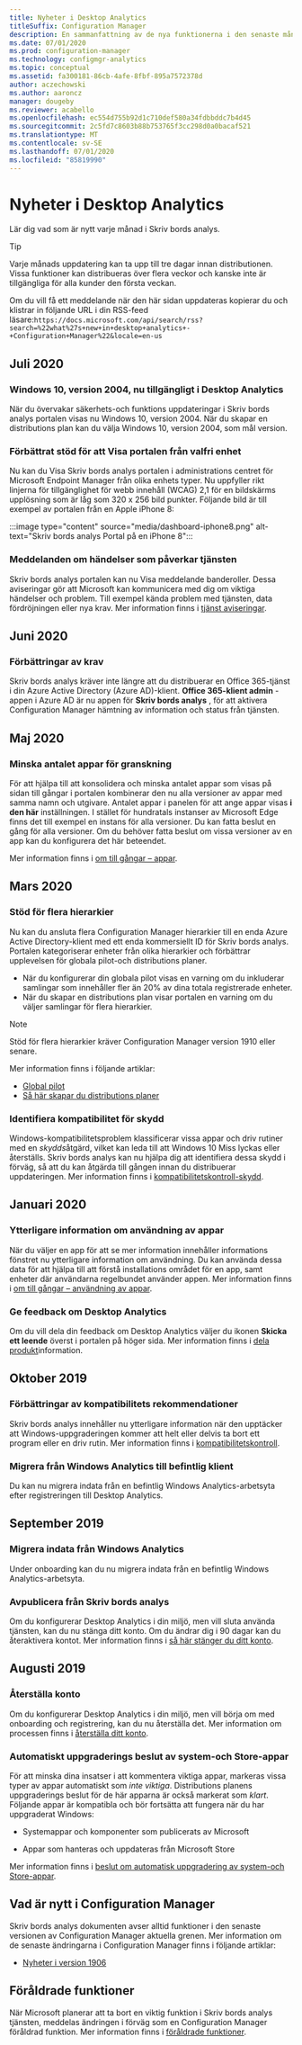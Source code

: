 ```yaml
---
title: Nyheter i Desktop Analytics
titleSuffix: Configuration Manager
description: En sammanfattning av de nya funktionerna i den senaste månads versionen av moln tjänsten för Skriv bords analys.
ms.date: 07/01/2020
ms.prod: configuration-manager
ms.technology: configmgr-analytics
ms.topic: conceptual
ms.assetid: fa300181-86cb-4afe-8fbf-895a7572378d
author: aczechowski
ms.author: aaroncz
manager: dougeby
ms.reviewer: acabello
ms.openlocfilehash: ec554d755b92d1c710def580a34fdbbddc7b4d45
ms.sourcegitcommit: 2c5fd7c8603b88b753765f3cc298d0a0bacaf521
ms.translationtype: MT
ms.contentlocale: sv-SE
ms.lasthandoff: 07/01/2020
ms.locfileid: "85819990"
---
```

# <a name="whats-new-in-desktop-analytics"></a>Nyheter i Desktop Analytics

Lär dig vad som är nytt varje månad i Skriv bords analys.

> [!TIP]
> Varje månads uppdatering kan ta upp till tre dagar innan distributionen. Vissa funktioner kan distribueras över flera veckor och kanske inte är tillgängliga för alla kunder den första veckan.

Om du vill få ett meddelande när den här sidan uppdateras kopierar du och klistrar in följande URL i din RSS-feed läsare:`https://docs.microsoft.com/api/search/rss?search=%22what%27s+new+in+desktop+analytics+-+Configuration+Manager%22&locale=en-us`
<!-- a locale is required for the RSS search string -->

## <a name="july-2020"></a>Juli 2020

### <a name="windows-10-version-2004-now-available-in-desktop-analytics"></a>Windows 10, version 2004, nu tillgängligt i Desktop Analytics

<!-- 7370207 -->

När du övervakar säkerhets-och funktions uppdateringar i Skriv bords analys portalen visas nu Windows 10, version 2004. När du skapar en distributions plan kan du välja Windows 10, version 2004, som mål version.

### <a name="improved-support-for-viewing-the-portal-from-any-device"></a>Förbättrat stöd för att Visa portalen från valfri enhet

<!-- 6270240 -->

Nu kan du Visa Skriv bords analys portalen i administrations centret för Microsoft Endpoint Manager från olika enhets typer. Nu uppfyller rikt linjerna för tillgänglighet för webb innehåll (WCAG) 2,1 för en bildskärms upplösning som är låg som 320 x 256 bild punkter. Följande bild är till exempel av portalen från en Apple iPhone 8:

:::image type="content" source="media/dashboard-iphone8.png" alt-text="Skriv bords analys Portal på en iPhone 8":::

### <a name="notifications-for-service-impacting-events"></a>Meddelanden om händelser som påverkar tjänsten

<!-- 4982509 -->

Skriv bords analys portalen kan nu Visa meddelande banderoller. Dessa aviseringar gör att Microsoft kan kommunicera med dig om viktiga händelser och problem. Till exempel kända problem med tjänsten, data fördröjningen eller nya krav. Mer information finns i [tjänst aviseringar](troubleshooting.md#service-notifications).

## <a name="june-2020"></a>Juni 2020

### <a name="improvement-to-prerequisites"></a>Förbättringar av krav

Skriv bords analys kräver inte längre att du distribuerar en Office 365-tjänst i din Azure Active Directory (Azure AD)-klient. **Office 365-klient admin** -appen i Azure AD är nu appen för **Skriv bords analys** , för att aktivera Configuration Manager hämtning av information och status från tjänsten.

## <a name="may-2020"></a>Maj 2020

### <a name="reduce-the-number-of-apps-for-review"></a>Minska antalet appar för granskning

<!-- 5542186 -->

För att hjälpa till att konsolidera och minska antalet appar som visas på sidan till gångar i portalen kombinerar den nu alla versioner av appar med samma namn och utgivare. Antalet appar i panelen för att ange appar visas **i den här** inställningen. I stället för hundratals instanser av Microsoft Edge finns det till exempel en instans för alla versioner. Du kan fatta beslut en gång för alla versioner. Om du behöver fatta beslut om vissa versioner av en app kan du konfigurera det här beteendet.

Mer information finns i [om till gångar – appar](about-assets.md#apps).

## <a name="march-2020"></a>Mars 2020

### <a name="support-for-multiple-hierarchies"></a>Stöd för flera hierarkier

<!-- 4814075, 6079184 -->

Nu kan du ansluta flera Configuration Manager hierarkier till en enda Azure Active Directory-klient med ett enda kommersiellt ID för Skriv bords analys. Portalen kategoriserar enheter från olika hierarkier och förbättrar upplevelsen för globala pilot-och distributions planer.

- När du konfigurerar din globala pilot visas en varning om du inkluderar samlingar som innehåller fler än 20% av dina totala registrerade enheter.
- När du skapar en distributions plan visar portalen en varning om du väljer samlingar för flera hierarkier.

> [!NOTE]
> Stöd för flera hierarkier kräver Configuration Manager version 1910 eller senare.

Mer information finns i följande artiklar:

- [Global pilot](deploy-pilot.md#bkmk_GlobalPilot)
- [Så här skapar du distributions planer](create-deployment-plans.md)

### <a name="identify-compatibility-safeguards"></a>Identifiera kompatibilitet för skydd

<!-- 5746559 -->

Windows-kompatibilitetsproblem klassificerar vissa appar och driv rutiner med en *skydds*åtgärd, vilket kan leda till att Windows 10 Miss lyckas eller återställs. Skriv bords analys kan nu hjälpa dig att identifiera dessa skydd i förväg, så att du kan åtgärda till gången innan du distribuerar uppdateringen. Mer information finns i [kompatibilitetskontroll-skydd](compat-assessment.md#safeguards).

## <a name="january-2020"></a>Januari 2020

### <a name="additional-app-usage-detail"></a>Ytterligare information om användning av appar

<!-- 5533890 -->

När du väljer en app för att se mer information innehåller informations fönstret nu ytterligare information om användning. Du kan använda dessa data för att hjälpa till att förstå installations området för en app, samt enheter där användarna regelbundet använder appen. Mer information finns i [om till gångar – användning av appar](about-assets.md#usage).

### <a name="provide-feedback-on-desktop-analytics"></a>Ge feedback om Desktop Analytics

<!-- 5451636 -->

Om du vill dela din feedback om Desktop Analytics väljer du ikonen **Skicka ett leende** överst i portalen på höger sida. Mer information finns i [dela produkt](get-support.md#bkmk_feedback)information.

## <a name="october-2019"></a>Oktober 2019

### <a name="improvements-to-compatibility-recommendations"></a>Förbättringar av kompatibilitets rekommendationer

<!-- 3594545 -->

Skriv bords analys innehåller nu ytterligare information när den upptäcker att Windows-uppgraderingen kommer att helt eller delvis ta bort ett program eller en driv rutin. Mer information finns i [kompatibilitetskontroll](compat-assessment.md#asset-is-removed-during-upgrade).

### <a name="migrate-from-windows-analytics-to-existing-tenant"></a>Migrera från Windows Analytics till befintlig klient

<!-- 5202803 -->

Du kan nu migrera indata från en befintlig Windows Analytics-arbetsyta efter registreringen till Desktop Analytics.

## <a name="september-2019"></a>September 2019

### <a name="migrate-inputs-from-windows-analytics"></a>Migrera indata från Windows Analytics

<!-- 4252663 -->

Under onboarding kan du nu migrera indata från en befintlig Windows Analytics-arbetsyta.

### <a name="offboard-from-desktop-analytics"></a>Avpublicera från Skriv bords analys

<!-- 4972396 -->

Om du konfigurerar Desktop Analytics i din miljö, men vill sluta använda tjänsten, kan du nu stänga ditt konto. Om du ändrar dig i 90 dagar kan du återaktivera kontot. Mer information finns i [så här stänger du ditt konto](account-close.md).

## <a name="august-2019"></a>Augusti 2019

### <a name="reset-your-account"></a>Återställa konto

<!-- 3733897 -->

Om du konfigurerar Desktop Analytics i din miljö, men vill börja om med onboarding och registrering, kan du nu återställa det. Mer information om processen finns i [återställa ditt konto](account-reset.md).

### <a name="automatic-upgrade-decision-of-system-and-store-apps"></a>Automatiskt uppgraderings beslut av system-och Store-appar

<!-- 3587232 -->

För att minska dina insatser i att kommentera viktiga appar, markeras vissa typer av appar automatiskt som *inte viktiga*. Distributions planens uppgraderings beslut för de här apparna är också markerat som *klart*. Följande appar är kompatibla och bör fortsätta att fungera när du har uppgraderat Windows:

- Systemappar och komponenter som publicerats av Microsoft

- Appar som hanteras och uppdateras från Microsoft Store

Mer information finns i [beslut om automatisk uppgradering av system-och Store-appar](about-assets.md#bkmk_plan-autoapp).

## <a name="whats-new-in-configuration-manager"></a>Vad är nytt i Configuration Manager

Skriv bords analys dokumenten avser alltid funktioner i den senaste versionen av Configuration Manager aktuella grenen. Mer information om de senaste ändringarna i Configuration Manager finns i följande artiklar:

<!-- - [What's new in version 1910](../core/plan-design/changes/whats-new-in-version-1910.md#bkmk_da) -->

- [Nyheter i version 1906](../core/plan-design/changes/whats-new-in-version-1906.md#bkmk_da)

## <a name="deprecated-features"></a>Föråldrade funktioner

När Microsoft planerar att ta bort en viktig funktion i Skriv bords analys tjänsten, meddelas ändringen i förväg som en Configuration Manager föråldrad funktion. Mer information finns i [föråldrade funktioner](../core/plan-design/changes/deprecated/removed-and-deprecated-cmfeatures.md#deprecated-features).
